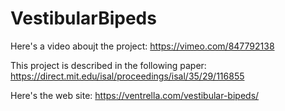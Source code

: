 # VestibularBipeds

Here's a video aboujt the project:
https://vimeo.com/847792138

This project is described in the following paper:
https://direct.mit.edu/isal/proceedings/isal/35/29/116855

Here's the web site: 
https://ventrella.com/vestibular-bipeds/

